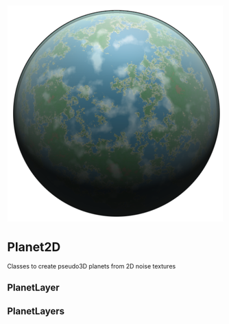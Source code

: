 ![Planet2D](docs/terra.png)
# Planet2D
Classes to create pseudo3D planets from 2D noise textures

## PlanetLayer

## PlanetLayers
